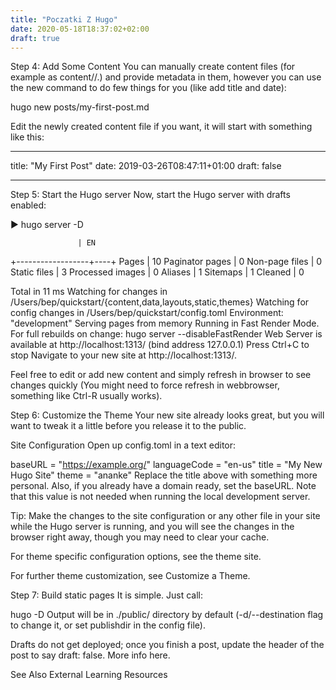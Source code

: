 ```yaml
---
title: "Poczatki Z Hugo"
date: 2020-05-18T18:37:02+02:00
draft: true
---
```


Step 4: Add Some Content
You can manually create content files (for example as content/<CATEGORY>/<FILE>.<FORMAT>) and provide metadata in them, however you can use the new command to do few things for you (like add title and date):

hugo new posts/my-first-post.md

Edit the newly created content file if you want, it will start with something like this:

---

title: "My First Post"
date: 2019-03-26T08:47:11+01:00
draft: false

---

Step 5: Start the Hugo server
Now, start the Hugo server with drafts enabled:

▶ hugo server -D

                   | EN

+------------------+----+
Pages | 10
Paginator pages | 0
Non-page files | 0
Static files | 3
Processed images | 0
Aliases | 1
Sitemaps | 1
Cleaned | 0

Total in 11 ms
Watching for changes in /Users/bep/quickstart/{content,data,layouts,static,themes}
Watching for config changes in /Users/bep/quickstart/config.toml
Environment: "development"
Serving pages from memory
Running in Fast Render Mode. For full rebuilds on change: hugo server --disableFastRender
Web Server is available at http://localhost:1313/ (bind address 127.0.0.1)
Press Ctrl+C to stop
Navigate to your new site at http://localhost:1313/.

Feel free to edit or add new content and simply refresh in browser to see changes quickly (You might need to force refresh in webbrowser, something like Ctrl-R usually works).

Step 6: Customize the Theme
Your new site already looks great, but you will want to tweak it a little before you release it to the public.

Site Configuration
Open up config.toml in a text editor:

baseURL = "https://example.org/"
languageCode = "en-us"
title = "My New Hugo Site"
theme = "ananke"
Replace the title above with something more personal. Also, if you already have a domain ready, set the baseURL. Note that this value is not needed when running the local development server.

Tip: Make the changes to the site configuration or any other file in your site while the Hugo server is running, and you will see the changes in the browser right away, though you may need to clear your cache.

For theme specific configuration options, see the theme site.

For further theme customization, see Customize a Theme.

Step 7: Build static pages
It is simple. Just call:

hugo -D
Output will be in ./public/ directory by default (-d/--destination flag to change it, or set publishdir in the config file).

Drafts do not get deployed; once you finish a post, update the header of the post to say draft: false. More info here.

See Also
External Learning Resources
